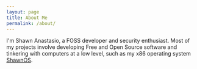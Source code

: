 ```yaml
---
layout: page
title: About Me
permalink: /about/
---
```


I'm Shawn Anastasio, a FOSS developer and security enthusiast.
Most of my projects involve developing Free and Open Source software and
tinkering with computers at a low level, such as my x86
operating system [ShawnOS](https://github.com/shawnanastasio/ShawnOS).
